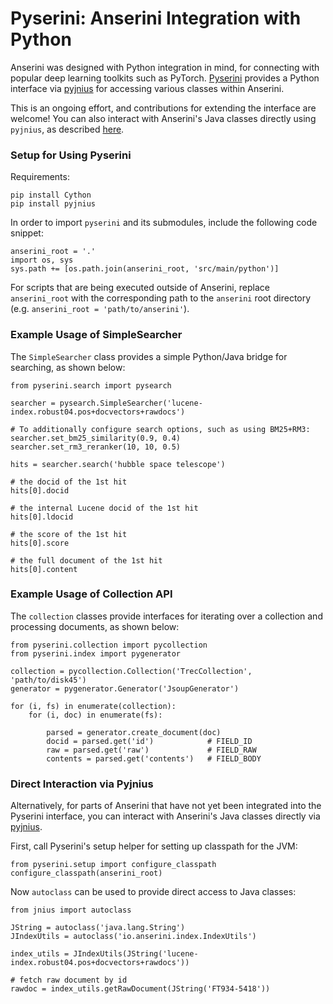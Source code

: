 # Pyserini: Anserini Integration with Python

Anserini was designed with Python integration in mind, for connecting with popular deep learning toolkits such as PyTorch. 
[Pyserini](https://github.com/castorini/anserini/src/main/python/pyserini) provides a Python interface via [pyjnius](https://github.com/kivy/pyjnius) for accessing various classes within Anserini.

This is an ongoing effort, and contributions for extending the interface are welcome!
You can also interact with Anserini's Java classes directly using `pyjnius`, as described [here](#Direct-Interaction-via-Pyjnius).

### Setup for Using Pyserini

Requirements:

```
pip install Cython
pip install pyjnius
```

In order to import `pyserini` and its submodules, include the following code snippet:
```
anserini_root = '.' 
import os, sys
sys.path += [os.path.join(anserini_root, 'src/main/python')]
```

For scripts that are being executed outside of Anserini, replace `anserini_root` with the corresponding path to the `anserini` root directory (e.g. `anserini_root = 'path/to/anserini'`).

### Example Usage of SimpleSearcher
The `SimpleSearcher` class provides a simple Python/Java bridge for searching, as shown below:

```
from pyserini.search import pysearch

searcher = pysearch.SimpleSearcher('lucene-index.robust04.pos+docvectors+rawdocs')

# To additionally configure search options, such as using BM25+RM3:
searcher.set_bm25_similarity(0.9, 0.4)
searcher.set_rm3_reranker(10, 10, 0.5)

hits = searcher.search('hubble space telescope')

# the docid of the 1st hit
hits[0].docid

# the internal Lucene docid of the 1st hit
hits[0].ldocid

# the score of the 1st hit
hits[0].score

# the full document of the 1st hit
hits[0].content
```

### Example Usage of Collection API
The `collection` classes provide interfaces for iterating over a collection and processing documents, as shown below:

```
from pyserini.collection import pycollection
from pyserini.index import pygenerator

collection = pycollection.Collection('TrecCollection', 'path/to/disk45')
generator = pygenerator.Generator('JsoupGenerator')

for (i, fs) in enumerate(collection):
    for (i, doc) in enumerate(fs):

        parsed = generator.create_document(doc)
        docid = parsed.get('id')            # FIELD_ID
        raw = parsed.get('raw')             # FIELD_RAW
        contents = parsed.get('contents')   # FIELD_BODY
```

### Direct Interaction via Pyjnius

Alternatively, for parts of Anserini that have not yet been integrated into the Pyserini interface, you can interact with Anserini's Java classes directly via [pyjnius](https://github.com/kivy/pyjnius). 

First, call Pyserini's setup helper for setting up classpath for the JVM:
```
from pyserini.setup import configure_classpath
configure_classpath(anserini_root)
```

Now `autoclass` can be used to provide direct access to Java classes:

```
from jnius import autoclass

JString = autoclass('java.lang.String')
JIndexUtils = autoclass('io.anserini.index.IndexUtils')

index_utils = JIndexUtils(JString('lucene-index.robust04.pos+docvectors+rawdocs'))

# fetch raw document by id
rawdoc = index_utils.getRawDocument(JString('FT934-5418'))

```


